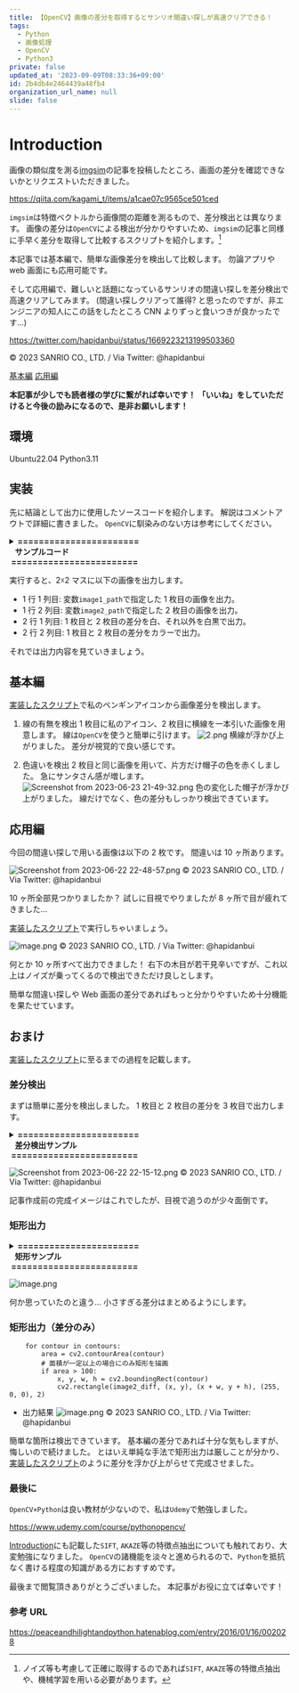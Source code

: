 ```yaml
---
title: 【OpenCV】画像の差分を取得するとサンリオ間違い探しが高速クリアできる！
tags:
  - Python
  - 画像処理
  - OpenCV
  - Python3
private: false
updated_at: '2023-09-09T08:33:36+09:00'
id: 2b4db4e2464439a48fb4
organization_url_name: null
slide: false
---
```


# Introduction

画像の類似度を測る[imgsim](https://qiita.com/kagami_t/items/a1cae07c9565ce501ced)の記事を投稿したところ、画面の差分を確認できないかとリクエストいただきました。

<https://qiita.com/kagami_t/items/a1cae07c9565ce501ced>

`imgsim`は特徴ベクトルから画像間の距離を測るもので、差分検出とは異なります。
画像の差分は`OpenCV`による検出が分かりやすいため、`imgsim`の記事と同様に手早く差分を取得して比較するスクリプトを紹介します。[^1]
[^1]: ノイズ等も考慮して正確に取得するのであれば`SIFT`, `AKAZE`等の特徴点抽出や、機械学習を用いる必要があります。

本記事では基本編で、簡単な画像差分を検出して比較します。
勿論アプリや web 画面にも応用可能です。

そして応用編で、難しいと話題になっているサンリオの間違い探しを差分検出で高速クリアしてみます。
(間違い探しクリアって誰得? と思ったのですが、非エンジニアの知人にこの話をしたところ CNN よりずっと食いつきが良かったです...)

<https://twitter.com/hapidanbui/status/1669223213199503360>

© 2023 SANRIO CO., LTD. / Via Twitter: @hapidanbui

[基本編](#基本編)
[応用編](#応用編)

**本記事が少しでも読者様の学びに繋がれば幸いです！**
**「いいね」をしていただけると今後の励みになるので、是非お願いします！**

## 環境

Ubuntu22.04
Python3.11

## 実装

先に結論として出力に使用したソースコードを紹介します。
解説はコメントアウトで詳細に書きました。
`OpenCV`に馴染みのない方は参考にしてください。

<details><summary><b>=======================<br>&nbsp;&nbsp;&nbsp;サンプルコード<br>&nbsp;========================</b></summary><div>

```python:
import cv2
import matplotlib.pyplot as plt
import numpy as np


def compare_images(image1_path, image2_path):
    """
    2つの画像を比較し、差分を表示する関数。

    Args:
        image1_path (str): 1つ目の画像のパス
        image2_path (str): 2つ目の画像のパス
    """

    # 画像を読み込む
    image1 = cv2.imread(image1_path)
    image2 = cv2.imread(image2_path)

    # 差分画像を計算
    diff = cv2.absdiff(image1, image2)

    # グレースケールに変換
    gray2 = cv2.cvtColor(image2, cv2.COLOR_BGR2GRAY)
    gray_diff = cv2.cvtColor(diff, cv2.COLOR_BGR2GRAY)

    # BGRからRGBに変換
    image1_rgb = cv2.cvtColor(image1, cv2.COLOR_BGR2RGB)
    image2_rgb = cv2.cvtColor(image2, cv2.COLOR_BGR2RGB)

    # カラーマップを適用するために差分画像を正規化
    norm_diff = gray_diff / np.max(gray_diff)

    # 差分画像に重みをかけて2枚目の画像の色に反映
    diff_img = cv2.addWeighted(gray2, 0.1, gray_diff, 2, 100)

    diff_colored = np.zeros_like(image2_rgb)
    diff_colored[..., 0] = image2_rgb[..., 0] * norm_diff
    diff_colored[..., 1] = image2_rgb[..., 1] * norm_diff
    diff_colored[..., 2] = image2_rgb[..., 2] * norm_diff

    # 結果をMatplotlibで表示
    fig, axes = plt.subplots(2, 2, figsize=(10, 10))

    # 1枚目の画像を表示
    axes[0, 0].imshow(image1_rgb)
    axes[0, 0].set_title("Image 1")
    axes[0, 0].axis("off")

    # 2枚目の画像を表示
    axes[0, 1].imshow(image2_rgb)
    axes[0, 1].set_title("Image 2")
    axes[0, 1].axis("off")

    # 差分画像（グレースケール）を表示
    axes[1, 0].imshow(diff_img, cmap="gray")
    axes[1, 0].set_title("Difference (Grayscale)")
    axes[1, 0].axis("off")

    # 差分画像（カラー）を表示
    axes[1, 1].imshow(diff_colored)
    axes[1, 1].set_title("Difference (Colored)")
    axes[1, 1].axis("off")

    plt.tight_layout()
    plt.show()


if __name__ == "__main__":
    # 2つの画像を比較して違いを検出
    image1_path = "./Pictures/p.png"
    image2_path = "./Pictures/output.png"
    compare_images(image1_path, image2_path)

```

</div></details>

実行すると、2☓2 マスに以下の画像を出力します。

- 1 行 1 列目: 変数`image1_path`で指定した 1 枚目の画像を出力。
- 1 行 2 列目: 変数`image2_path`で指定した 2 枚目の画像を出力。
- 2 行 1 列目: 1 枚目と 2 枚目の差分を白、それ以外を白黒で出力。
- 2 行 2 列目: 1 枚目と 2 枚目の差分をカラーで出力。

それでは出力内容を見ていきましょう。

## 基本編

[実装したスクリプト](#実装)で私のペンギンアイコンから画像差分を検出します。

1. 線の有無を検出
   1 枚目に私のアイコン、2 枚目に横線を一本引いた画像を用意します。
   線は`OpenCV`を使うと簡単に引けます。
   ![2.png](https://qiita-image-store.s3.ap-northeast-1.amazonaws.com/0/3292052/348cdfc2-67b6-229e-7f48-e8de571f5839.png)
   横線が浮かび上がりました。
   差分が視覚的で良い感じです。

1. 色違いを検出
   2 枚目と同じ画像を用いて、片方だけ帽子の色を赤くしました。
   急にサンタさん感が増します。
   ![Screenshot from 2023-06-23 21-49-32.png](https://qiita-image-store.s3.ap-northeast-1.amazonaws.com/0/3292052/ce4e1d5d-078b-3efd-d4d1-23a566149386.png)
   色の変化した帽子が浮かび上がりました。
   線だけでなく、色の差分もしっかり検出できています。

## 応用編

今回の間違い探しで用いる画像は以下の 2 枚です。
間違いは 10 ヶ所あります。

![Screenshot from 2023-06-22 22-48-57.png](https://qiita-image-store.s3.ap-northeast-1.amazonaws.com/0/3292052/48f0e654-e674-f586-73f7-416fd4bc5bf5.png)
© 2023 SANRIO CO., LTD. / Via Twitter: @hapidanbui

10 ヶ所全部見つかりましたか？
試しに目視でやりましたが 8 ヶ所で目が疲れてきました...

[実装したスクリプト](#実装)で実行しちゃいましょう。

![image.png](https://qiita-image-store.s3.ap-northeast-1.amazonaws.com/0/3292052/18e17536-bbff-8497-09ec-1a00424ecadf.png)
© 2023 SANRIO CO., LTD. / Via Twitter: @hapidanbui

何とか 10 ヶ所すべて出力できました！
右下の木目が若干見辛いですが、これ以上はノイズが乗ってくるので検出できただけ良しとします。

簡単な間違い探しや Web 画面の差分であればもっと分かりやすいため十分機能を果たせています。

## おまけ

[実装したスクリプト](#実装)に至るまでの過程を記載します。

### 差分検出

まずは簡単に差分を検出しました。
1 枚目と 2 枚目の差分を 3 枚目で出力します。

<details><summary><b>=======================<br>&nbsp;&nbsp;&nbsp;差分検出サンプル<br>&nbsp;========================</b></summary><div>

```python:
import cv2
import matplotlib.pyplot as plt


def compare_images(image1_path, image2_path):

    image1 = cv2.imread(image1_path)
    image2 = cv2.imread(image2_path)

    diff = cv2.absdiff(image1, image2)
    gray_diff = cv2.cvtColor(diff, cv2.COLOR_BGR2GRAY)

    image1_rgb = cv2.cvtColor(image1, cv2.COLOR_BGR2RGB)
    image2_rgb = cv2.cvtColor(image2, cv2.COLOR_BGR2RGB)

    fig, axes = plt.subplots(2, 2, figsize=(10, 10))

    axes[0, 0].imshow(image1_rgb)
    axes[0, 0].set_title("Image 1")
    axes[0, 0].axis("off")

    axes[0, 1].imshow(image2_rgb)
    axes[0, 1].set_title("Image 2")
    axes[0, 1].axis("off")

    axes[1, 0].imshow(gray_diff, cmap="gray")
    axes[1, 0].set_title("Difference")
    axes[1, 0].axis("off")

    axes[1, 1].axis("off")

    plt.tight_layout()
    plt.show()


image1_path = "./Pictures/1.png"
image2_path = "./Pictures/2.png"
compare_images(image1_path, image2_path)

```

</div></details>

![Screenshot from 2023-06-22 22-15-12.png](https://qiita-image-store.s3.ap-northeast-1.amazonaws.com/0/3292052/94955df9-357d-7d9f-f321-e9a1bc68d2df.png)
© 2023 SANRIO CO., LTD. / Via Twitter: @hapidanbui

記事作成前の完成イメージはこれでしたが、目視で追うのが少々面倒です。

### 矩形出力

<details><summary><b>=======================<br>&nbsp;&nbsp;&nbsp;矩形サンプル<br>&nbsp;========================</b></summary><div>

```python:
import cv2
import matplotlib.pyplot as plt
import numpy as np


def compare_images(image1_path, image2_path):

    image1 = cv2.imread(image1_path)
    image2 = cv2.imread(image2_path)

    diff = cv2.absdiff(image1, image2)
    gray_diff = cv2.cvtColor(diff, cv2.COLOR_BGR2GRAY)

    image1_rgb = cv2.cvtColor(image1, cv2.COLOR_BGR2RGB)
    image2_rgb = cv2.cvtColor(image2, cv2.COLOR_BGR2RGB)

    norm_diff = gray_diff / np.max(gray_diff)

    image2_diff = image2_rgb.copy()
    contours, _ = cv2.findContours(
        gray_diff, cv2.RETR_EXTERNAL, cv2.CHAIN_APPROX_SIMPLE
    )
    for contour in contours:
        x, y, w, h = cv2.boundingRect(contour)
        cv2.rectangle(image2_diff, (x, y), (x + w, y + h), (255, 0, 0), 2)

    fig, axes = plt.subplots(2, 2, figsize=(10, 10))

    axes[0, 0].imshow(image1_rgb)
    axes[0, 0].set_title("Image 1")
    axes[0, 0].axis("off")

    axes[0, 1].imshow(image2_rgb)
    axes[0, 1].set_title("Image 2")
    axes[0, 1].axis("off")

    axes[1, 0].imshow(gray_diff, cmap="gray")
    axes[1, 0].set_title("Difference (Grayscale)")
    axes[1, 0].axis("off")

    axes[1, 1].imshow(image2_diff)
    axes[1, 1].set_title("Difference with Rectangles")
    axes[1, 1].axis("off")

    plt.tight_layout()
    plt.show()


image1_path = "./Pictures/1.png"
image2_path = "./Pictures/2.png"
compare_images(image1_path, image2_path)

```

</div></details>

![image.png](https://qiita-image-store.s3.ap-northeast-1.amazonaws.com/0/3292052/cbeb1e4c-7ab9-8958-8bb1-8b5c6119891f.png)

何か思っていたのと違う...
小さすぎる差分はまとめるようにします。

### 矩形出力（差分のみ）

```python:
    for contour in contours:
        area = cv2.contourArea(contour)
        # 面積が一定以上の場合にのみ矩形を描画
        if area > 100:
            x, y, w, h = cv2.boundingRect(contour)
            cv2.rectangle(image2_diff, (x, y), (x + w, y + h), (255, 0, 0), 2)

```

- 出力結果
  ![image.png](https://qiita-image-store.s3.ap-northeast-1.amazonaws.com/0/3292052/7eec37f5-8192-6427-ccb6-377ceb8996da.png)
  © 2023 SANRIO CO., LTD. / Via Twitter: @hapidanbui

簡単な箇所は検出できています。
基本編の差分であれば十分な気もしますが、悔しいので続けました。
とはいえ単純な手法で矩形出力は厳しことが分かり、[実装したスクリプト](#実装)のように差分を浮かび上がらせて完成させました。

### 最後に

`OpenCV×Python`は良い教材が少ないので、私は`Udemy`で勉強しました。

<https://www.udemy.com/course/pythonopencv/>

[Introduction](#introduction)にも記載した`SIFT`, `AKAZE`等の特徴点抽出についても触れており、大変勉強になりました。
`OpenCV`の諸機能を淡々と進められるので、`Python`を抵抗なく書ける程度の知識がある方におすすめです。

最後まで閲覧頂きありがとうございました。
本記事がお役に立てば幸いです！

### 参考 URL

<https://peaceandhilightandpython.hatenablog.com/entry/2016/01/16/002028>
